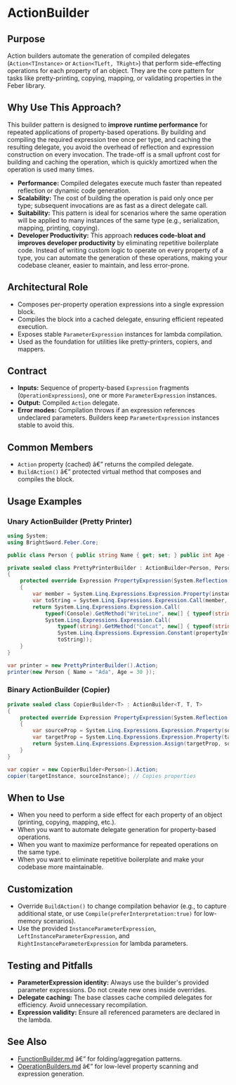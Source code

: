 # ActionBuilder

## Purpose

Action builders automate the generation of compiled delegates (`Action<TInstance>` or `Action<TLeft, TRight>`) that perform side-effecting operations for each property of an object. They are the core pattern for tasks like pretty-printing, copying, mapping, or validating properties in the Feber library.

## Why Use This Approach?

This builder pattern is designed to **improve runtime performance** for repeated applications of property-based operations. By building and compiling the required expression tree once per type, and caching the resulting delegate, you avoid the overhead of reflection and expression construction on every invocation. The trade-off is a small upfront cost for building and caching the operation, which is quickly amortized when the operation is used many times.

- **Performance:** Compiled delegates execute much faster than repeated reflection or dynamic code generation.
- **Scalability:** The cost of building the operation is paid only once per type; subsequent invocations are as fast as a direct delegate call.
- **Suitability:** This pattern is ideal for scenarios where the same operation will be applied to many instances of the same type (e.g., serialization, mapping, printing, copying).
- **Developer Productivity:** This approach **reduces code-bloat and improves developer productivity** by eliminating repetitive boilerplate code. Instead of writing custom logic to operate on every property of a type, you can automate the generation of these operations, making your codebase cleaner, easier to maintain, and less error-prone.

## Architectural Role

- Composes per-property operation expressions into a single expression block.
- Compiles the block into a cached delegate, ensuring efficient repeated execution.
- Exposes stable `ParameterExpression` instances for lambda compilation.
- Used as the foundation for utilities like pretty-printers, copiers, and mappers.

## Contract
- **Inputs:** Sequence of property-based `Expression` fragments (`OperationExpressions`), one or more `ParameterExpression` instances.
- **Output:** Compiled `Action` delegate.
- **Error modes:** Compilation throws if an expression references undeclared parameters. Builders keep `ParameterExpression` instances stable to avoid this.

## Common Members
- `Action` property (cached) â€” returns the compiled delegate.
- `BuildAction()` â€” protected virtual method that composes and compiles the block.

## Usage Examples

### Unary ActionBuilder (Pretty Printer)
```csharp
using System;
using BrightSword.Feber.Core;

public class Person { public string Name { get; set; } public int Age { get; set; } }

private sealed class PrettyPrinterBuilder : ActionBuilder<Person, Person>
{
    protected override Expression PropertyExpression(System.Reflection.PropertyInfo propertyInfo, System.Linq.Expressions.ParameterExpression instanceParameter)
    {
        var member = System.Linq.Expressions.Expression.Property(instanceParameter, propertyInfo);
        var toString = System.Linq.Expressions.Expression.Call(member, typeof(object).GetMethod("ToString"));
        return System.Linq.Expressions.Expression.Call(
            typeof(Console).GetMethod("WriteLine", new[] { typeof(string) }),
            System.Linq.Expressions.Expression.Call(
                typeof(string).GetMethod("Concat", new[] { typeof(string), typeof(string) }),
                System.Linq.Expressions.Expression.Constant(propertyInfo.Name + ": "),
                toString));
    }
}

var printer = new PrettyPrinterBuilder().Action;
printer(new Person { Name = "Ada", Age = 30 });
```

### Binary ActionBuilder (Copier)
```csharp
private sealed class CopierBuilder<T> : ActionBuilder<T, T, T>
{
    protected override Expression PropertyExpression(System.Reflection.PropertyInfo propertyInfo, System.Linq.Expressions.ParameterExpression target, System.Linq.Expressions.ParameterExpression source)
    {
        var sourceProp = System.Linq.Expressions.Expression.Property(source, propertyInfo);
        var targetProp = System.Linq.Expressions.Expression.Property(target, propertyInfo);
        return System.Linq.Expressions.Expression.Assign(targetProp, sourceProp);
    }
}

var copier = new CopierBuilder<Person>().Action;
copier(targetInstance, sourceInstance); // Copies properties
```

## When to Use
- When you need to perform a side effect for each property of an object (printing, copying, mapping, etc.).
- When you want to automate delegate generation for property-based operations.
- When you want to maximize performance for repeated operations on the same type.
- When you want to eliminate repetitive boilerplate and make your codebase more maintainable.

## Customization
- Override `BuildAction()` to change compilation behavior (e.g., to capture additional state, or use `Compile(preferInterpretation:true)` for low-memory scenarios).
- Use the provided `InstanceParameterExpression`, `LeftInstanceParameterExpression`, and `RightInstanceParameterExpression` for lambda parameters.

## Testing and Pitfalls
- **ParameterExpression identity:** Always use the builder's provided parameter expressions. Do not create new ones inside overrides.
- **Delegate caching:** The base classes cache compiled delegates for efficiency. Avoid unnecessary recompilation.
- **Expression validity:** Ensure all referenced parameters are declared in the lambda.

## See Also
- [FunctionBuilder.md](FunctionBuilder.md) â€” for folding/aggregation patterns.
- [OperationBuilders.md](OperationBuilders.md) â€” for low-level property scanning and expression generation.


